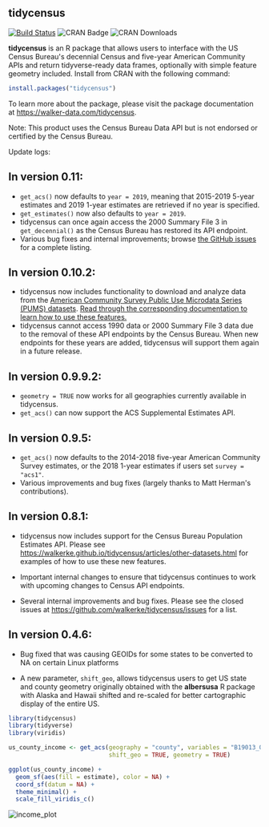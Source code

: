 ## tidycensus

[![Build Status](https://travis-ci.org/walkerke/tidycensus.svg?branch=master)](https://travis-ci.org/walkerke/tidycensus) ![CRAN Badge](http://www.r-pkg.org/badges/version/tidycensus)  ![CRAN Downloads](http://cranlogs.r-pkg.org/badges/tidycensus)

__tidycensus__ is an R package that allows users to interface with the US Census Bureau's decennial Census and five-year American Community APIs and return tidyverse-ready data frames, optionally with simple feature geometry included.  Install from CRAN with the following command: 

```r
install.packages("tidycensus")
```

To learn more about the package, please visit the package documentation at https://walker-data.com/tidycensus. 

Note: This product uses the Census Bureau Data API but is not endorsed or certified by the Census Bureau.

Update logs:

## In version 0.11: 

* `get_acs()` now defaults to `year = 2019`, meaning that 2015-2019 5-year estimates and 2019 1-year estimates are retrieved if no year is specified.
* `get_estimates()` now also defaults to `year = 2019`. 
* tidycensus can once again access the 2000 Summary File 3 in `get_decennial()` as the Census Bureau has restored its API endpoint.
* Various bug fixes and internal improvements; browse [the GitHub issues](https://github.com/walkerke/tidycensus/issues) for a complete listing.

## In version 0.10.2:

* tidycensus now includes functionality to download and analyze data from the [American Community Survey Public Use Microdata Series (PUMS) datasets](https://www.census.gov/programs-surveys/acs/microdata.html).  [Read through the corresponding documentation to learn how to use these features.](https://walker-data.com/tidycensus/articles/pums-data.html)
* tidycensus cannot access 1990 data or 2000 Summary File 3 data due to the removal of these API endpoints by the Census Bureau.  When new endpoints for these years are added, tidycensus will support them again in a future release. 


## In version 0.9.9.2: 

* `geometry = TRUE` now works for all geographies currently available in tidycensus.  
* `get_acs()` can now support the ACS Supplemental Estimates API. 


## In version 0.9.5: 

* `get_acs()` now defaults to the 2014-2018 five-year American Community Survey estimates, or the 2018 1-year estimates if users set `survey = "acs1"`.
* Various improvements and bug fixes (largely thanks to Matt Herman's contributions).  

## In version 0.8.1: 

* tidycensus now includes support for the Census Bureau Population Estimates API.  Please see https://walkerke.github.io/tidycensus/articles/other-datasets.html for examples of how to use these new features.  

* Important internal changes to ensure that tidycensus continues to work with upcoming changes to Census API endpoints.  

* Several internal improvements and bug fixes.  Please see the closed issues at https://github.com/walkerke/tidycensus/issues for a list.  

## In version 0.4.6: 

* Bug fixed that was causing GEOIDs for some states to be converted to NA on certain Linux platforms

* A new parameter, `shift_geo`, allows tidycensus users to get US state and county geometry originally obtained with the __albersusa__ R package with Alaska and Hawaii shifted and re-scaled for better cartographic display of the entire US.  

```r
library(tidycensus)
library(tidyverse)
library(viridis)

us_county_income <- get_acs(geography = "county", variables = "B19013_001", 
                            shift_geo = TRUE, geometry = TRUE)

ggplot(us_county_income) + 
  geom_sf(aes(fill = estimate), color = NA) + 
  coord_sf(datum = NA) + 
  theme_minimal() + 
  scale_fill_viridis_c()

```

![income_plot](tools/readme/county_income.png)



